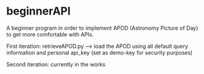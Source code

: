 # beginnerAPI

A beginner program in order to implement APOD (Astronomy Picture of Day) to get more comfortable with APIs.

First iteration: retrieveAPOD.py --> load the APOD using all default query information and personal api_key (set as demo-key for security purposes)

Second iteration: currently in the works
